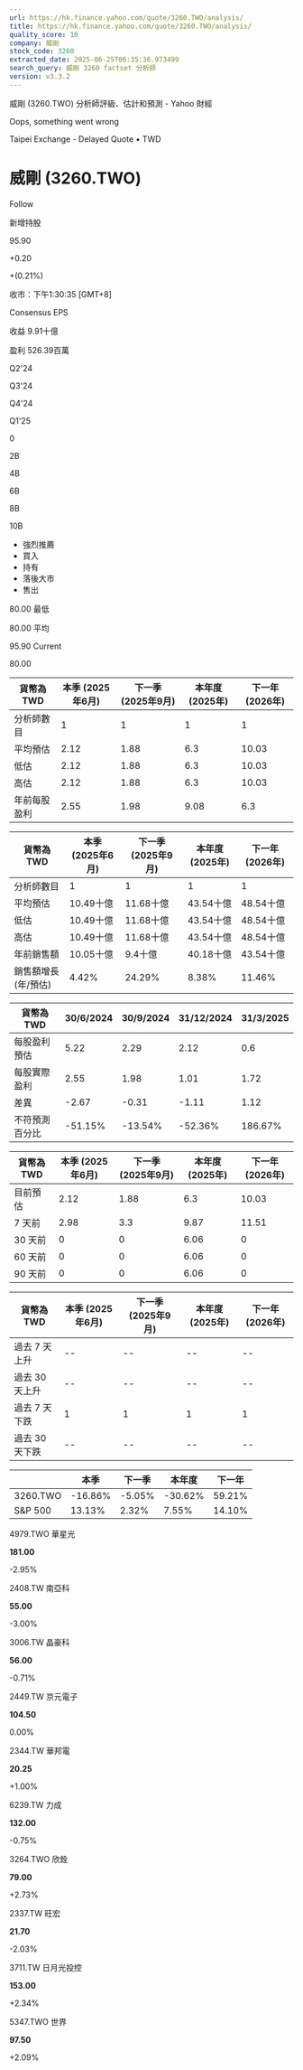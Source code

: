 ```yaml
---
url: https://hk.finance.yahoo.com/quote/3260.TWO/analysis/
title: https://hk.finance.yahoo.com/quote/3260.TWO/analysis/
quality_score: 10
company: 威剛
stock_code: 3260
extracted_date: 2025-06-25T06:35:36.973499
search_query: 威剛 3260 factset 分析師
version: v3.3.2
---
```


威剛 (3260.TWO) 分析師評級、估計和預測 - Yahoo 財經


Oops, something went wrong

 

Taipei Exchange - Delayed Quote • TWD 

# 威剛 (3260.TWO)

Follow

 

新增持股

95.90

+0.20

+(0.21%)

收市：下午1:30:35 [GMT+8]

Consensus EPS

收益 9.91十億

盈利 526.39百萬

Q2'24

Q3'24

Q4'24

Q1'25

0

2B

4B

6B

8B

10B

* 強烈推薦
* 買入
* 持有
* 落後大市
* 售出

80.00 最低

80.00 平均

95.90 Current

80.00

| 貨幣為TWD | 本季 (2025年6月) | 下一季 (2025年9月) | 本年度 (2025年) | 下一年 (2026年) |
| --- | --- | --- | --- | --- |
| 分析師數目 | 1 | 1 | 1 | 1 |
| 平均預估 | 2.12 | 1.88 | 6.3 | 10.03 |
| 低估 | 2.12 | 1.88 | 6.3 | 10.03 |
| 高估 | 2.12 | 1.88 | 6.3 | 10.03 |
| 年前每股盈利 | 2.55 | 1.98 | 9.08 | 6.3 |

| 貨幣為TWD | 本季 (2025年6月) | 下一季 (2025年9月) | 本年度 (2025年) | 下一年 (2026年) |
| --- | --- | --- | --- | --- |
| 分析師數目 | 1 | 1 | 1 | 1 |
| 平均預估 | 10.49十億 | 11.68十億 | 43.54十億 | 48.54十億 |
| 低估 | 10.49十億 | 11.68十億 | 43.54十億 | 48.54十億 |
| 高估 | 10.49十億 | 11.68十億 | 43.54十億 | 48.54十億 |
| 年前銷售額 | 10.05十億 | 9.4十億 | 40.18十億 | 43.54十億 |
| 銷售額增長 (年/預估) | 4.42% | 24.29% | 8.38% | 11.46% |

| 貨幣為TWD | 30/6/2024 | 30/9/2024 | 31/12/2024 | 31/3/2025 |
| --- | --- | --- | --- | --- |
| 每股盈利預估 | 5.22 | 2.29 | 2.12 | 0.6 |
| 每股實際盈利 | 2.55 | 1.98 | 1.01 | 1.72 |
| 差異 | -2.67 | -0.31 | -1.11 | 1.12 |
| 不符預測百分比 | -51.15% | -13.54% | -52.36% | 186.67% |

| 貨幣為TWD | 本季 (2025年6月) | 下一季 (2025年9月) | 本年度 (2025年) | 下一年 (2026年) |
| --- | --- | --- | --- | --- |
| 目前預估 | 2.12 | 1.88 | 6.3 | 10.03 |
| 7 天前 | 2.98 | 3.3 | 9.87 | 11.51 |
| 30 天前 | 0 | 0 | 6.06 | 0 |
| 60 天前 | 0 | 0 | 6.06 | 0 |
| 90 天前 | 0 | 0 | 6.06 | 0 |

| 貨幣為TWD | 本季 (2025年6月) | 下一季 (2025年9月) | 本年度 (2025年) | 下一年 (2026年) |
| --- | --- | --- | --- | --- |
| 過去 7 天上升 | -- | -- | -- | -- |
| 過去 30 天上升 | -- | -- | -- | -- |
| 過去 7 天下跌 | 1 | 1 | 1 | 1 |
| 過去 30 天下跌 | -- | -- | -- | -- |

|  | 本季 | 下一季 | 本年度 | 下一年 |
| --- | --- | --- | --- | --- |
| 3260.TWO | -16.86% | -5.05% | -30.62% | 59.21% |
| S&P 500 | 13.13% | 2.32% | 7.55% | 14.10% |

4979.TWO  華星光

**181.00**

-2.95%

2408.TW  南亞科

**55.00**

-3.00%

3006.TW  晶豪科

**56.00**

-0.71%

2449.TW  京元電子

**104.50**

0.00%

2344.TW  華邦電

**20.25**

+1.00%

6239.TW  力成

**132.00**

-0.75%

3264.TWO  欣銓

**79.00**

+2.73%

2337.TW  旺宏

**21.70**

-2.03%

3711.TW  日月光投控

**153.00**

+2.34%

5347.TWO  世界

**97.50**

+2.09%